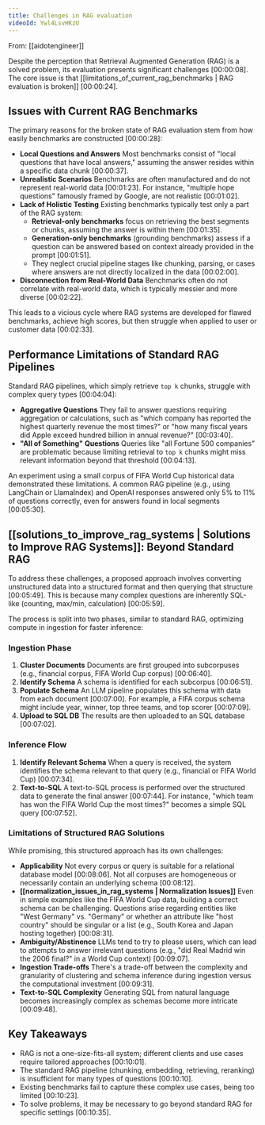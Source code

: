 ```yaml
---
title: Challenges in RAG evaluation
videoId: Ywl4LsvHKzU
---
```


From: [[aidotengineer]] <br/> 

Despite the perception that Retrieval Augmented Generation (RAG) is a solved problem, its evaluation presents significant challenges <a class="yt-timestamp" data-t="00:00:08">[00:00:08]</a>. The core issue is that [[limitations_of_current_rag_benchmarks | RAG evaluation is broken]] <a class="yt-timestamp" data-t="00:00:24">[00:00:24]</a>.

## Issues with Current RAG Benchmarks
The primary reasons for the broken state of RAG evaluation stem from how easily benchmarks are constructed <a class="yt-timestamp" data-t="00:00:28">[00:00:28]</a>:

*   **Local Questions and Answers** Most benchmarks consist of "local questions that have local answers," assuming the answer resides within a specific data chunk <a class="yt-timestamp" data-t="00:00:37">[00:00:37]</a>.
*   **Unrealistic Scenarios** Benchmarks are often manufactured and do not represent real-world data <a class="yt-timestamp" data-t="00:01:23">[00:01:23]</a>. For instance, "multiple hope questions" famously framed by Google, are not realistic <a class="yt-timestamp" data-t="00:01:02">[00:01:02]</a>.
*   **Lack of Holistic Testing** Existing benchmarks typically test only a part of the RAG system:
    *   **Retrieval-only benchmarks** focus on retrieving the best segments or chunks, assuming the answer is within them <a class="yt-timestamp" data-t="00:01:35">[00:01:35]</a>.
    *   **Generation-only benchmarks** (grounding benchmarks) assess if a question can be answered based on context already provided in the prompt <a class="yt-timestamp" data-t="00:01:51">[00:01:51]</a>.
    *   They neglect crucial pipeline stages like chunking, parsing, or cases where answers are not directly localized in the data <a class="yt-timestamp" data-t="00:02:00">[00:02:00]</a>.
*   **Disconnection from Real-World Data** Benchmarks often do not correlate with real-world data, which is typically messier and more diverse <a class="yt-timestamp" data-t="00:02:22">[00:02:22]</a>.

This leads to a vicious cycle where RAG systems are developed for flawed benchmarks, achieve high scores, but then struggle when applied to user or customer data <a class="yt-timestamp" data-t="00:02:33">[00:02:33]</a>.

## Performance Limitations of Standard RAG Pipelines
Standard RAG pipelines, which simply retrieve `top k` chunks, struggle with complex query types <a class="yt-timestamp" data-t="00:04:04">[00:04:04]</a>:

*   **Aggregative Questions** They fail to answer questions requiring aggregation or calculations, such as "which company has reported the highest quarterly revenue the most times?" or "how many fiscal years did Apple exceed hundred billion in annual revenue?" <a class="yt-timestamp" data-t="00:03:40">[00:03:40]</a>.
*   **"All of Something" Questions** Queries like "all Fortune 500 companies" are problematic because limiting retrieval to `top k` chunks might miss relevant information beyond that threshold <a class="yt-timestamp" data-t="00:04:13">[00:04:13]</a>.

An experiment using a small corpus of FIFA World Cup historical data demonstrated these limitations. A common RAG pipeline (e.g., using LangChain or LlamaIndex) and OpenAI responses answered only 5% to 11% of questions correctly, even for answers found in local segments <a class="yt-timestamp" data-t="00:05:30">[00:05:30]</a>.

## [[solutions_to_improve_rag_systems | Solutions to Improve RAG Systems]]: Beyond Standard RAG
To address these challenges, a proposed approach involves converting unstructured data into a structured format and then querying that structure <a class="yt-timestamp" data-t="00:05:49">[00:05:49]</a>. This is because many complex questions are inherently SQL-like (counting, max/min, calculation) <a class="yt-timestamp" data-t="00:05:59">[00:05:59]</a>.

The process is split into two phases, similar to standard RAG, optimizing compute in ingestion for faster inference:

### Ingestion Phase
1.  **Cluster Documents** Documents are first grouped into subcorpuses (e.g., financial corpus, FIFA World Cup corpus) <a class="yt-timestamp" data-t="00:06:40">[00:06:40]</a>.
2.  **Identify Schema** A schema is identified for each subcorpus <a class="yt-timestamp" data-t="00:06:51">[00:06:51]</a>.
3.  **Populate Schema** An LLM pipeline populates this schema with data from each document <a class="yt-timestamp" data-t="00:07:00">[00:07:00]</a>. For example, a FIFA corpus schema might include year, winner, top three teams, and top scorer <a class="yt-timestamp" data-t="00:07:09">[00:07:09]</a>.
4.  **Upload to SQL DB** The results are then uploaded to an SQL database <a class="yt-timestamp" data-t="00:07:02">[00:07:02]</a>.

### Inference Flow
1.  **Identify Relevant Schema** When a query is received, the system identifies the schema relevant to that query (e.g., financial or FIFA World Cup) <a class="yt-timestamp" data-t="00:07:34">[00:07:34]</a>.
2.  **Text-to-SQL** A text-to-SQL process is performed over the structured data to generate the final answer <a class="yt-timestamp" data-t="00:07:44">[00:07:44]</a>. For instance, "which team has won the FIFA World Cup the most times?" becomes a simple SQL query <a class="yt-timestamp" data-t="00:07:52">[00:07:52]</a>.

### Limitations of Structured RAG Solutions
While promising, this structured approach has its own challenges:

*   **Applicability** Not every corpus or query is suitable for a relational database model <a class="yt-timestamp" data-t="00:08:06">[00:08:06]</a>. Not all corpuses are homogeneous or necessarily contain an underlying schema <a class="yt-timestamp" data-t="00:08:12">[00:08:12]</a>.
*   **[[normalization_issues_in_rag_systems | Normalization Issues]]** Even in simple examples like the FIFA World Cup data, building a correct schema can be challenging. Questions arise regarding entities like "West Germany" vs. "Germany" or whether an attribute like "host country" should be singular or a list (e.g., South Korea and Japan hosting together) <a class="yt-timestamp" data-t="00:08:31">[00:08:31]</a>.
*   **Ambiguity/Abstinence** LLMs tend to try to please users, which can lead to attempts to answer irrelevant questions (e.g., "did Real Madrid win the 2006 final?" in a World Cup context) <a class="yt-timestamp" data-t="00:09:07">[00:09:07]</a>.
*   **Ingestion Trade-offs** There's a trade-off between the complexity and granularity of clustering and schema inference during ingestion versus the computational investment <a class="yt-timestamp" data-t="00:09:31">[00:09:31]</a>.
*   **Text-to-SQL Complexity** Generating SQL from natural language becomes increasingly complex as schemas become more intricate <a class="yt-timestamp" data-t="00:09:48">[00:09:48]</a>.

## Key Takeaways
*   RAG is not a one-size-fits-all system; different clients and use cases require tailored approaches <a class="yt-timestamp" data-t="00:10:01">[00:10:01]</a>.
*   The standard RAG pipeline (chunking, embedding, retrieving, reranking) is insufficient for many types of questions <a class="yt-timestamp" data-t="00:10:10">[00:10:10]</a>.
*   Existing benchmarks fail to capture these complex use cases, being too limited <a class="yt-timestamp" data-t="00:10:23">[00:10:23]</a>.
*   To solve problems, it may be necessary to go beyond standard RAG for specific settings <a class="yt-timestamp" data-t="00:10:35">[00:10:35]</a>.